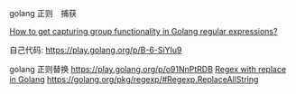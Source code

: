 

golang 正则　捕获

[How to get capturing group functionality in Golang regular expressions?](https://stackoverflow.com/questions/30483652/how-to-get-capturing-group-functionality-in-golang-regular-expressions)

自己代码:
https://play.golang.org/p/B-6-SiYIu9



golang 正则替换
https://play.golang.org/p/o91NnPtRDB
[Regex with replace in Golang](#https://stackoverflow.com/questions/37274282/regex-with-replace-in-golang)
https://golang.org/pkg/regexp/#Regexp.ReplaceAllString

